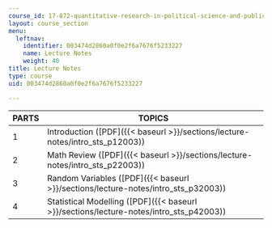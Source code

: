 ```yaml
---
course_id: 17-872-quantitative-research-in-political-science-and-public-policy-spring-2004
layout: course_section
menu:
  leftnav:
    identifier: 003474d2860a0f0e2f6a7676f5233227
    name: Lecture Notes
    weight: 40
title: Lecture Notes
type: course
uid: 003474d2860a0f0e2f6a7676f5233227

---
```


| PARTS | TOPICS |
| --- | --- |
| 1 | Introduction ([PDF]({{< baseurl >}}/sections/lecture-notes/intro_sts_p12003)) |
| 2 | Math Review ([PDF]({{< baseurl >}}/sections/lecture-notes/intro_sts_p22003)) |
| 3 | Random Variables ([PDF]({{< baseurl >}}/sections/lecture-notes/intro_sts_p32003)) |
| 4 | Statistical Modelling ([PDF]({{< baseurl >}}/sections/lecture-notes/intro_sts_p42003))